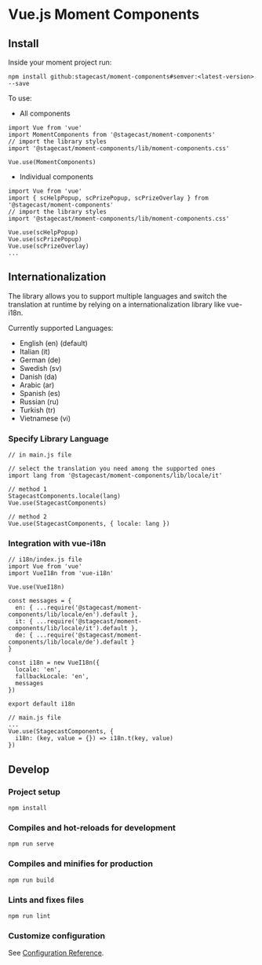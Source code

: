 # Vue.js Moment Components

## Install 

Inside your moment project run:
```
npm install github:stagecast/moment-components#semver:<latest-version> --save
```
To use: 
- All components
```
import Vue from 'vue'
import MomentComponents from '@stagecast/moment-components'
// import the library styles
import '@stagecast/moment-components/lib/moment-components.css'

Vue.use(MomentComponents)
```
- Individual components
```
import Vue from 'vue'
import { scHelpPopup, scPrizePopup, scPrizeOverlay } from '@stagecast/moment-components'
// import the library styles
import '@stagecast/moment-components/lib/moment-components.css'

Vue.use(scHelpPopup)
Vue.use(scPrizePopup)
Vue.use(scPrizeOverlay)
... 
```

## Internationalization 

The library allows you to support multiple languages and switch the translation at runtime by relying on a internationalization library like vue-i18n. 

Currently supported Languages: 
- English (en) (default)
- Italian (it)
- German (de)
- Swedish (sv)
- Danish (da)
- Arabic (ar)
- Spanish (es)
- Russian (ru)
- Turkish (tr)
- Vietnamese (vi)

### Specify Library Language
```
// in main.js file 

// select the translation you need among the supported ones
import lang from '@stagecast/moment-components/lib/locale/it'

// method 1
StagecastComponents.locale(lang)
Vue.use(StagecastComponents)

// method 2
Vue.use(StagecastComponents, { locale: lang })

```

### Integration with vue-i18n

```
// i18n/index.js file
import Vue from 'vue'
import VueI18n from 'vue-i18n'

Vue.use(VueI18n)

const messages = {
  en: { ...require('@stagecast/moment-components/lib/locale/en').default },
  it: { ...require('@stagecast/moment-components/lib/locale/it').default },
  de: { ...require('@stagecast/moment-components/lib/locale/de').default }
}

const i18n = new VueI18n({
  locale: 'en',
  fallbackLocale: 'en',
  messages
})

export default i18n
```

```
// main.js file
...
Vue.use(StagecastComponents, {
  i18n: (key, value = {}) => i18n.t(key, value)
})
```
## Develop

### Project setup
```
npm install
```

### Compiles and hot-reloads for development
```
npm run serve
```

### Compiles and minifies for production
```
npm run build
```

### Lints and fixes files
```
npm run lint
```

### Customize configuration
See [Configuration Reference](https://cli.vuejs.org/config/).
